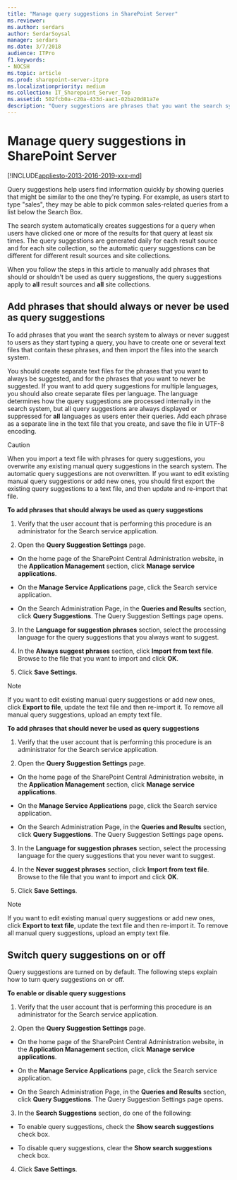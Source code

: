 ```yaml
---
title: "Manage query suggestions in SharePoint Server"
ms.reviewer: 
ms.author: serdars
author: SerdarSoysal
manager: serdars
ms.date: 3/7/2018
audience: ITPro
f1.keywords:
- NOCSH
ms.topic: article
ms.prod: sharepoint-server-itpro
ms.localizationpriority: medium
ms.collection: IT_Sharepoint_Server_Top
ms.assetid: 502fcb0a-c20a-433d-aac1-02ba20d81a7e
description: "Query suggestions are phrases that you want the search system to suggest to users as they start typing a query. This article explains how to switch query suggestions on or off. It also explains how you can add phrases to the automatic query suggestions, and how you can add phrases that should not be used as query suggestions."
---
```


# Manage query suggestions in SharePoint Server

[!INCLUDE[appliesto-2013-2016-2019-xxx-md](../includes/appliesto-2013-2016-2019-xxx-md.md)] 
  
Query suggestions help users find information quickly by showing queries that might be similar to the one they're typing. For example, as users start to type "sales", they may be able to pick common sales-related queries from a list below the Search Box. 
  
The search system automatically creates suggestions for a query when users have clicked one or more of the results for that query at least six times. The query suggestions are generated daily for each result source and for each site collection, so the automatic query suggestions can be different for different result sources and site collections.
  
When you follow the steps in this article to manually add phrases that should or shouldn't be used as query suggestions, the query suggestions apply to **all** result sources and **all** site collections. 
  
    
## Add phrases that should always or never be used as query suggestions
<a name="proc3"> </a>

To add phrases that you want the search system to always or never suggest to users as they start typing a query, you have to create one or several text files that contain these phrases, and then import the files into the search system. 
  
You should create separate text files for the phrases that you want to always be suggested, and for the phrases that you want to never be suggested. If you want to add query suggestions for multiple languages, you should also create separate files per language. The language determines how the query suggestions are processed internally in the search system, but all query suggestions are always displayed or suppressed for **all** languages as users enter their queries. Add each phrase as a separate line in the text file that you create, and save the file in UTF-8 encoding. 
  
> [!CAUTION]
> When you import a text file with phrases for query suggestions, you overwrite any existing manual query suggestions in the search system. The automatic query suggestions are not overwritten. If you want to edit existing manual query suggestions or add new ones, you should first export the existing query suggestions to a text file, and then update and re-import that file. 
  
 **To add phrases that should always be used as query suggestions**
  
1. Verify that the user account that is performing this procedure is an administrator for the Search service application.
    
2. Open the **Query Suggestion Settings** page. 
    
  - On the home page of the SharePoint Central Administration website, in the **Application Management** section, click **Manage service applications**.
    
  - On the **Manage Service Applications** page, click the Search service application. 
    
  - On the Search Administration Page, in the **Queries and Results** section, click **Query Suggestions**. The Query Suggestion Settings page opens.
    
3. In the **Language for suggestion phrases** section, select the processing language for the query suggestions that you always want to suggest. 
    
4. In the **Always suggest phrases** section, click **Import from text file**. Browse to the file that you want to import and click **OK**.
    
5. Click **Save Settings**. 
    
> [!NOTE]
> If you want to edit existing manual query suggestions or add new ones, click **Export to file**, update the text file and then re-import it. To remove all manual query suggestions, upload an empty text file. 
  
 **To add phrases that should never be used as query suggestions**
  
1. Verify that the user account that is performing this procedure is an administrator for the Search service application.
    
2. Open the **Query Suggestion Settings** page. 
    
  - On the home page of the SharePoint Central Administration website, in the **Application Management** section, click **Manage service applications**.
    
  - On the **Manage Service Applications** page, click the Search service application. 
    
  - On the Search Administration Page, in the **Queries and Results** section, click **Query Suggestions**. The Query Suggestion Settings page opens.
    
3. In the **Language for suggestion phrases** section, select the processing language for the query suggestions that you never want to suggest. 
    
4. In the **Never suggest phrases** section, click **Import from text file**. Browse to the file that you want to import and click **OK**.
    
5. Click **Save Settings**. 
    
> [!NOTE]
> If you want to edit existing manual query suggestions or add new ones, click **Export to text file**, update the text file and then re-import it. To remove all manual query suggestions, upload an empty text file. 
  
## Switch query suggestions on or off
<a name="proc2"> </a>

Query suggestions are turned on by default. The following steps explain how to turn query suggestions on or off. 
  
 **To enable or disable query suggestions**
  
1. Verify that the user account that is performing this procedure is an administrator for the Search service application.
    
2. Open the **Query Suggestion Settings** page. 
    
  - On the home page of the SharePoint Central Administration website, in the **Application Management** section, click **Manage service applications**.
    
  - On the **Manage Service Applications** page, click the Search service application. 
    
  - On the Search Administration Page, in the **Queries and Results** section, click **Query Suggestions**. The Query Suggestion Settings page opens.
    
3. In the **Search Suggestions** section, do one of the following: 
    
  - To enable query suggestions, check the **Show search suggestions** check box. 
    
  - To disable query suggestions, clear the **Show search suggestions** check box. 
    
4. Click **Save Settings**.
    

